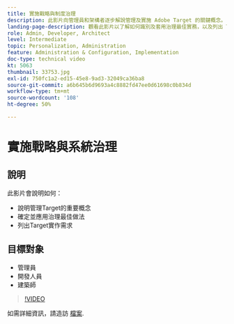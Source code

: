 ```yaml
---
title: 實施戰略與制度治理
description: 此影片向管理員和架構者逐步解說管理及實施 Adobe Target 的關鍵概念。 觀看此影片以了解如何識別及套用治理最佳實務，以及列出 Target 實施需求。
landing-page-description: 觀看此影片以了解如何識別及套用治理最佳實務，以及列出 Target 實施需求。
role: Admin, Developer, Architect
level: Intermediate
topic: Personalization, Administration
feature: Administration & Configuration, Implementation
doc-type: technical video
kt: 5063
thumbnail: 33753.jpg
exl-id: 750fc1a2-ed15-45e8-9ad3-32049ca36ba8
source-git-commit: a6b645b6d9693a4c8882fd47ee0d61698c0b834d
workflow-type: tm+mt
source-wordcount: '108'
ht-degree: 50%

---
```


# 實施戰略與系統治理

## 說明

此影片會說明如何：

* 說明管理Target的重要概念
* 確定並應用治理最佳做法
* 列出Target實作需求

## 目標對象

* 管理員
* 開發人員
* 建築師

>[!VIDEO](https://video.tv.adobe.com/v/33753/?quality=12)

如需詳細資訊，請造訪 [檔案](https://experienceleague.adobe.com/docs/target/using/administer/administrating-target.html?lang=en).
